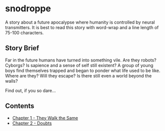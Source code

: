 # snodroppe
A story about a future apocalypse where humanity is controlled by neural transmitters. It is best to read this story with word-wrap and a line length of 75-100 characters.


## Story Brief

Far in the future humans have turned into something vile. Are they robots? Cyborgs? Is sapience and a sense of self still existent? A group of young boys find themselves trapped and began to ponder what life used to be like. Where are they? Will they escape? Is there still even a world beyond the walls?

Find out, if you so dare...

## Contents

- [Chapter 1 - They Walk the Same](ch1.md)
- [Chapter 2 - Doubts](ch2.md)
